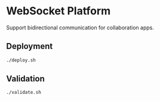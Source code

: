 # WebSocket Platform

Support bidirectional communication for collaboration apps.

## Deployment

```bash
./deploy.sh
```

## Validation

```bash
./validate.sh
```
